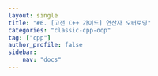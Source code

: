 ```yaml
---
layout: single
title: "#6. [고전 C++ 가이드] 연산자 오버로딩"
categories: "classic-cpp-oop"
tag: ["cpp"]
author_profile: false
sidebar: 
    nav: "docs"
---
```

